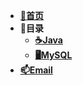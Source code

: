 - [**📖首页**](/README)
- **🔖目录**
    - [**☕Java**](/Java/README.md)
    - [**🖥MySQL**](/Mysql/README.md)
- [**📫Email**](mailto:tang_0416@126.com)
